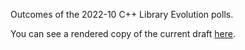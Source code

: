 Outcomes of the 2022-10 C++ Library Evolution polls.

You can see a rendered copy of the current draft [here](https://api.csswg.org/bikeshed/?force=1&url=https://raw.githubusercontent.com/brycelelbach/wg21_p2649_2022_10_library_evolution_poll_outcomes/main/2022_10_library_evolution_poll_outcomes.bs).

